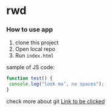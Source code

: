 # rwd
### How to use app

1. clone this project
2. Open local repo
3. Run `index.html`

sample of JS code: 
```javascript
function test() {
 console.log("look ma’, no spaces");
}
```

check more about git [Link to be clicked](http://github.com)
